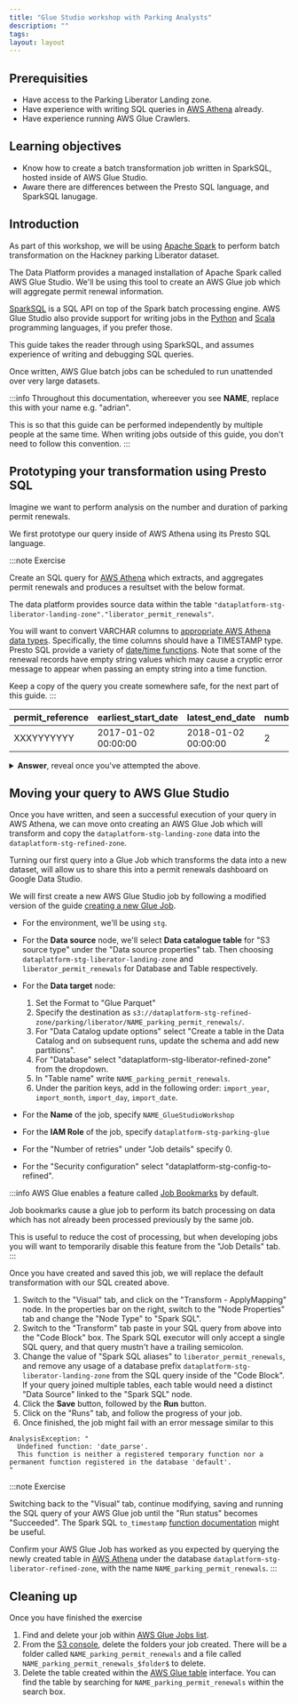 ```yaml
---
title: "Glue Studio workshop with Parking Analysts"
description: ""
tags:
layout: layout
---
```


## Prerequisities

* Have access to the Parking Liberator Landing zone.
* Have experience with writing SQL queries in [AWS Athena][aws_athena] already.
* Have experience running AWS Glue Crawlers.

## Learning objectives

* Know how to create a batch transformation job written in SparkSQL, hosted inside of AWS Glue Studio.
* Aware there are differences between the Presto SQL language, and SparkSQL lanugage.

## Introduction

As part of this workshop, we will be using [Apache Spark][apache_spark] to perform batch
transformation on the Hackney parking Liberator dataset.

The Data Platform provides a managed installation of Apache Spark called AWS Glue Studio.
We'll be using this tool to create an AWS Glue job which will aggregate permit renewal
information.

[SparkSQL][spark_sql] is a SQL API on top of the Spark batch processing engine.
AWS Glue Studio also provide support for writing jobs in the [Python][python]
and [Scala][scala] programming languages, if you prefer those.

This guide takes the reader through using SparkSQL, and assumes experience of writing
and debugging SQL queries.

Once written, AWS Glue batch jobs can be scheduled to run unattended over very large
datasets.

:::info
Throughout this documentation, whereever you see __NAME__, replace this with your name
e.g. "adrian".

This is so that this guide can be performed independently by multiple people at the same time.
When writing jobs outside of this guide, you don't need to follow this convention.
:::

## Prototyping your transformation using Presto SQL

Imagine we want to perform analysis on the number and duration of parking permit renewals.

We first prototype our query inside of AWS Athena using its Presto SQL language.

:::note Exercise

Create an SQL query for [AWS Athena][aws_athena_console] which extracts, and aggregates permit renewals and produces
a resultset with the below format.

The data platform provides source data within the table
  `"dataplatform-stg-liberator-landing-zone"."liberator_permit_renewals"`.

You will want to convert VARCHAR columns to [appropriate AWS Athena data types][athena_data_types].
Specifically, the time columns should have a TIMESTAMP type.
Presto SQL provide a variety of [date/time functions][presto_sql_datetime_functions].
Note that some of the renewal records have empty string values which may cause a cryptic error
message to appear when passing an empty string into a time function.

Keep a copy of the query you create somewhere safe, for the next part of this guide.
:::

<table>
  <thead>
    <tr>
      <th>permit_reference</th>
      <th>earliest_start_date</th>
      <th>latest_end_date</th>
      <th>number_of_renewals</th>
      <th>import_year</th>
      <th>import_month</th>
      <th>import_day</th>
      <th>import_date</th>
    </tr>
  </thead>
  <tbody>
    <tr>
      <td>XXXYYYYYYY</td>
      <td>2017-01-02 00:00:00</td>
      <td>2018-01-02 00:00:00</td>
      <td>2</td>
      <td>2021</td>
      <td>04</td>
      <td>15</td>
    </tr>
  </tbody>
</table>

<details>
  <summary><b>Answer</b>, reveal once you've attempted the above.</summary>

```sql
SELECT
      permit_reference,
      MAX(DATE_PARSE(NULLIF(renewal_end_date, ''), '%Y-%m-%d %H:%i:%S')) AS last_end_date,
      MIN(DATE_PARSE(NULLIF(renewal_start_date, ''), '%Y-%m-%d %H:%i:%S')) AS earliest_start_date,
      COUNT(*) AS number_of_renewals,
      import_year, import_month, import_day, import_date
FROM "dataplatform-stg-liberator-landing-zone"."liberator_permit_renewals"
GROUP BY permit_reference, import_year, import_month, import_day, import_date
```
</details>


## Moving your query to AWS Glue Studio

Once you have written, and seen a successful execution of your query in AWS Athena, we can move onto
creating an AWS Glue Job which will transform and copy the `dataplatform-stg-landing-zone` data
into the `dataplatform-stg-refined-zone`.

Turning our first query into a Glue Job which transforms the data into a new dataset, will allow us
to share this into a permit renewals dashboard on Google Data Studio.

We will first create a new AWS Glue Studio job by following a modified version of the guide
[creating a new Glue Job][creating_a_new_glue_job].
* For the environment, we'll be using `stg`.
* For the __Data source__ node, we'll select __Data catalogue table__ for "S3 source type"
  under the "Data source properties" tab.
  Then choosing `dataplatform-stg-liberator-landing-zone` and `liberator_permit_renewals`
  for Database and Table respectively.
* For the __Data target__ node:
  1. Set the Format to "Glue Parquet"
  1. Specify the destination as `s3://dataplatform-stg-refined-zone/parking/liberator/NAME_parking_permit_renewals/`.
  1. For "Data Catalog update options" select "Create a table in the Data Catalog and on subsequent runs, update the schema and add new partitions".
  1. For "Database" select "dataplatform-stg-liberator-refined-zone" from the dropdown.
  1. In "Table name" write `NAME_parking_permit_renewals`.
  1. Under the parition keys, add in the following order: `import_year`, `import_month`, `import_day`, `import_date`.

* For the __Name__ of the job, specify `NAME_GlueStudioWorkshop`
* For the __IAM Role__ of the job, specify `dataplatform-stg-parking-glue`
* For the "Number of retries" under "Job details" specify 0.
* For the "Security configuration" select "dataplatform-stg-config-to-refined".

:::info
AWS Glue enables a feature called [Job Bookmarks][aws_glue_job_bookmarks] by default.

Job bookmarks cause a glue job to perform its batch processing on data which has not
already been processed previously by the same job.

This is useful to reduce the cost of processing, but when developing jobs you will
want to temporarily disable this feature from the "Job Details" tab.
:::

Once you have created and saved this job, we will replace the default transformation with
our SQL created above.

1. Switch to the "Visual" tab, and click on the "Transform - ApplyMapping" node.
   In the properties bar on the right, switch to the "Node Properties" tab and change the "Node Type"
   to "Spark SQL".
1. Switch to the "Transform" tab paste in your SQL query from above into the "Code Block" box.
   The Spark SQL executor will only accept a single SQL query, and that query mustn't have
   a trailing semicolon.
1. Change the value of "Spark SQL aliases" to `liberator_permit_renewals`, and remove any usage of a
   database prefix `dataplatform-stg-liberator-landing-zone` from the SQL query inside of the "Code Block".
   If your query joined multiple tables, each table would need a distinct "Data Source" linked
   to the "Spark SQL" node.
1. Click the __Save__ button, followed by the __Run__ button.
1. Click on the "Runs" tab, and follow the progress of your job.
1. Once finished, the job might fail with an error message similar to this
```shell
AnalysisException: "
  Undefined function: 'date_parse'.
  This function is neither a registered temporary function nor a permanent function registered in the database 'default'.
"
```

:::note Exercise

Switching back to the "Visual" tab, continue modifying, saving and running the SQL query
of your AWS Glue job until the "Run status" becomes "Succeeded".
The Spark SQL `to_timestamp` [function documentation][spark_sql_to_timestamp] might be useful.

Confirm your AWS Glue Job has worked as you expected by querying the newly created table
in [AWS Athena][aws_athena_console] under the database `dataplatform-stg-liberator-refined-zone`, with the
name `NAME_parking_permit_renewals`.
:::

## Cleaning up

Once you have finished the exercise
1. Find and delete your job within [AWS Glue Jobs list][aws_glue_jobs_console].
1. From the [S3 console][aws_s3_conosole_refined_zone], delete the folders your job created.
   There will be a folder called `NAME_parking_permit_renewals` and a file called `NAME_parking_permit_renewals_$folder$`
   to delete.
1. Delete the table created within the [AWS Glue table][aws_glue_table] interface.
   You can find the table by searching for `NAME_parking_permit_renewals` within the search box.

[apache_spark]: https://spark.apache.org/
[spark_sql]: https://spark.apache.org/docs/latest/api/sql/index.html
[spark_sql_to_timestamp]: https://spark.apache.org/docs/latest/api/sql/index.html#to_timestamp
[python]: https://www.python.org/
[scala]: https://www.scala-lang.org/
[aws_athena]: ../playbook/querying-data-using-sql.md
[athena_data_types]: https://docs.aws.amazon.com/athena/latest/ug/data-types.html
[presto_sql_datetime_functions]: https://prestodb.io/docs/0.217/functions/datetime.html
[creating_a_new_glue_job]: ../playbook/using-glue-studio.md#creating-a-new-glue-job
[aws_athena_console]: https://eu-west-2.console.aws.amazon.com/athena/home?region=eu-west-2#query
[aws_glue_job_bookmarks]: https://docs.aws.amazon.com/glue/latest/dg/monitor-continuations.html
[aws_glue_jobs_console]: https://eu-west-2.console.aws.amazon.com/glue/home?region=eu-west-2#etl:tab=jobs
[aws_s3_conosole_refined_zone]:https://s3.console.aws.amazon.com/s3/buckets/dataplatform-stg-refined-zone?region=eu-west-2&prefix=parking/liberator/&showversions=false
[aws_glue_table]: https://eu-west-2.console.aws.amazon.com/glue/home?region=eu-west-2#catalog:tab=tables
